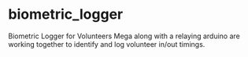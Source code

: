 # biometric_logger
Biometric Logger for Volunteers
Mega along with a relaying arduino are working together to identify and log volunteer in/out timings.
